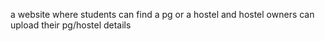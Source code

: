 a website where students can find a pg or a hostel and hostel owners can upload their pg/hostel details 
